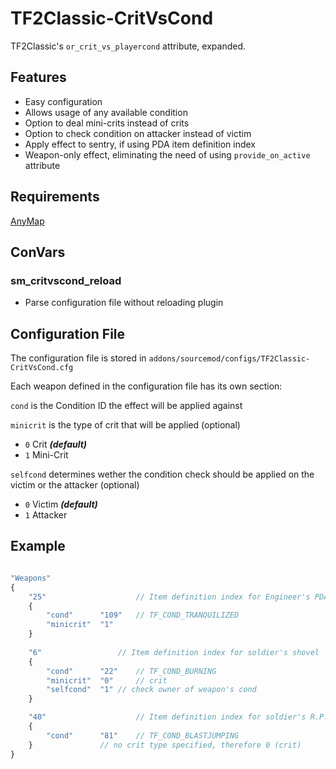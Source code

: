 # TF2Classic-CritVsCond
TF2Classic's `or_crit_vs_playercond` attribute, expanded.

## Features
- Easy configuration
- Allows usage of any available condition
- Option to deal mini-crits instead of crits
- Option to check condition on attacker instead of victim
- Apply effect to sentry, if using PDA item definition index
- Weapon-only effect, eliminating the need of using `provide_on_active` attribute


## Requirements
[AnyMap](https://github.com/dysphie/sm-anymap)

## ConVars
### sm_critvscond_reload
- Parse configuration file without reloading plugin

## Configuration File
The configuration file is stored in `addons/sourcemod/configs/TF2Classic-CritVsCond.cfg`

Each weapon defined in the configuration file has its own section:

`cond` is the Condition ID the effect will be applied against

`minicrit` is the type of crit that will be applied (optional) 
- `0` Crit **_(default)_**
- `1` Mini-Crit 

`selfcond` determines wether the condition check should be applied on the victim or the attacker (optional) 
- `0` Victim **_(default)_** 
- `1` Attacker 


## Example
```js

"Weapons"
{
	"25"        			// Item definition index for Engineer's PDA
	{
		"cond"		"109" 	// TF_COND_TRANQUILIZED
		"minicrit"	"1"
	}
	
	"6"        			// Item definition index for soldier's shovel
	{
		"cond"		"22" 	// TF_COND_BURNING
		"minicrit"	"0" 	// crit
		"selfcond"	"1"	// check owner of weapon's cond
	}

	"40"        			// Item definition index for soldier's R.P.G.
	{
		"cond"		"81" 	// TF_COND_BLASTJUMPING
	}				// no crit type specified, therefore 0 (crit)
}
```
